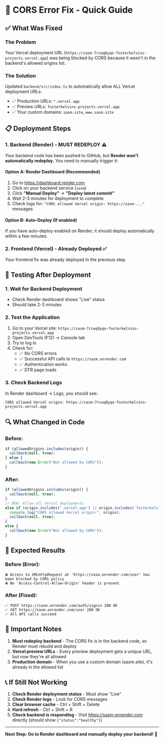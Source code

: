 # 🔧 CORS Error Fix - Quick Guide

## ✅ What Was Fixed

### The Problem
Your Vercel deployment URL (`https://sasm-7rcwq8yqo-fosterkelvins-projects.vercel.app`) was being blocked by CORS because it wasn't in the backend's allowed origins list.

### The Solution
Updated `backend/src/index.ts` to automatically allow ALL Vercel deployment URLs:
- ✅ Production URLs: `*.vercel.app`
- ✅ Preview URLs: `fosterkelvins-projects.vercel.app`
- ✅ Your custom domains: `sasm.site`, `www.sasm.site`

## 📋 Deployment Steps

### 1. Backend (Render) - MUST REDEPLOY ⚠️

Your backend code has been pushed to GitHub, but **Render won't automatically redeploy**. You need to manually trigger it:

#### Option A: Render Dashboard (Recommended)
1. Go to https://dashboard.render.com
2. Click on your backend service (`sasm`)
3. Click **"Manual Deploy"** → **"Deploy latest commit"**
4. Wait 2-3 minutes for deployment to complete
5. Check logs for: `"CORS allowed Vercel origin: https://sasm-..."` messages

#### Option B: Auto-Deploy (If enabled)
If you have auto-deploy enabled on Render, it should deploy automatically within a few minutes.

### 2. Frontend (Vercel) - Already Deployed ✅
Your frontend fix was already deployed in the previous step.

## 🧪 Testing After Deployment

### 1. Wait for Backend Deployment
- Check Render dashboard shows "Live" status
- Should take 2-3 minutes

### 2. Test the Application
1. Go to your Vercel site: `https://sasm-7rcwq8yqo-fosterkelvins-projects.vercel.app`
2. Open DevTools (F12) → Console tab
3. Try to log in
4. Check for:
   - ✅ No CORS errors
   - ✅ Successful API calls to `https://sasm.onrender.com`
   - ✅ Authentication works
   - ✅ DTR page loads

### 3. Check Backend Logs
In Render dashboard → Logs, you should see:
```
CORS allowed Vercel origin: https://sasm-7rcwq8yqo-fosterkelvins-projects.vercel.app
```

## 🔍 What Changed in Code

### Before:
```typescript
if (allowedOrigins.includes(origin)) {
  callback(null, true);
} else {
  callback(new Error("Not allowed by CORS"));
}
```

### After:
```typescript
if (allowedOrigins.includes(origin)) {
  callback(null, true);
} 
// NEW: Allow all Vercel deployments
else if (origin.includes('.vercel.app') || origin.includes('fosterkelvins-projects.vercel.app')) {
  console.log("CORS allowed Vercel origin:", origin);
  callback(null, true);
} 
else {
  callback(new Error("Not allowed by CORS"));
}
```

## 🎯 Expected Results

### Before (Error):
```
❌ Access to XMLHttpRequest at 'https://sasm.onrender.com/user' has been blocked by CORS policy
❌ No 'Access-Control-Allow-Origin' header is present
```

### After (Fixed):
```
✅ POST https://sasm.onrender.com/auth/signin 200 OK
✅ GET https://sasm.onrender.com/user 200 OK
✅ All API calls succeed
```

## 🚨 Important Notes

1. **Must redeploy backend** - The CORS fix is in the backend code, so Render must rebuild and deploy
2. **Vercel preview URLs** - Every preview deployment gets a unique URL, but now they're all allowed
3. **Production domain** - When you use a custom domain (sasm.site), it's already in the allowed list

## 📞 If Still Not Working

1. **Check Render deployment status** - Must show "Live"
2. **Check Render logs** - Look for CORS messages
3. **Clear browser cache** - Ctrl + Shift + Delete
4. **Hard refresh** - Ctrl + Shift + R
5. **Check backend is responding** - Visit https://sasm.onrender.com directly (should show `{"status":"healthy"}`)

---

**Next Step: Go to Render dashboard and manually deploy your backend!** 🚀
